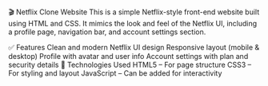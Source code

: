 🎬 Netflix Clone Website
This is a simple Netflix-style front-end website built using HTML and CSS. It mimics the look and feel of the Netflix UI, including a profile page, navigation bar, and account settings section.

✅ Features
Clean and modern Netflix UI design
Responsive layout (mobile & desktop)
Profile with avatar and user info
Account settings with plan and security details
🧰 Technologies Used
HTML5 – For page structure
CSS3 – For styling and layout
JavaScript – Can be added for interactivity
